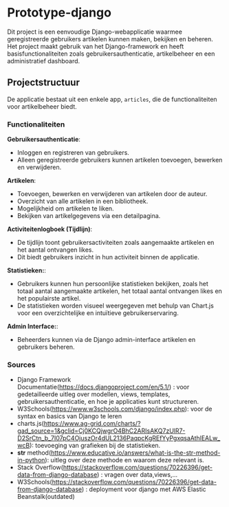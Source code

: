 # Prototype-django

Dit project is een eenvoudige Django-webapplicatie waarmee geregistreerde gebruikers artikelen kunnen maken, bekijken en beheren. Het project maakt gebruik van het Django-framework en heeft basisfunctionaliteiten zoals gebruikersauthenticatie, artikelbeheer en een administratief dashboard.

## Projectstructuur

De applicatie bestaat uit een enkele app, `articles`, die de functionaliteiten voor artikelbeheer biedt.

### Functionaliteiten

 **Gebruikersauthenticatie**:
-  Inloggen en registreren van gebruikers.
-  Alleen geregistreerde gebruikers kunnen artikelen toevoegen, bewerken en verwijderen.

 **Artikelen**:
- Toevoegen, bewerken en verwijderen van artikelen door de auteur.
- Overzicht van alle artikelen in een bibliotheek.
- Mogelijkheid om artikelen te liken.
- Bekijken van artikelgegevens via een detailpagina.

 **Activiteitenlogboek (Tijdlijn)**: 
 - De tijdlijn toont gebruikersactiviteiten zoals aangemaakte artikelen en het aantal ontvangen likes.
 - Dit biedt gebruikers inzicht in hun activiteit binnen de applicatie.

**Statistieken:**: 
 - Gebruikers kunnen hun persoonlijke statistieken bekijken, zoals het totaal aantal aangemaakte artikelen, het totaal aantal ontvangen likes en het populairste artikel.
 - De statistieken worden visueel weergegeven met behulp van Chart.js voor een overzichtelijke en intuïtieve gebruikerservaring.

 **Admin Interface:**:
 - Beheerders kunnen via de Django admin-interface artikelen en gebruikers beheren.

 ### Sources
- Django Framework Documentatie(https://docs.djangoproject.com/en/5.1/) : voor gedetailleerde uitleg over modellen, views, templates, gebruikersauthenticatie, en hoe je applicaties 
  kunt structureren.
- W3Schools(https://www.w3schools.com/django/index.php): voor de syntax en basics van Django te leren
- charts.js(https://www.ag-grid.com/charts/?gad_source=1&gclid=Cj0KCQjwgrO4BhC2ARIsAKQ7zUlR7-D2SrCtn_b_7I07pC4OjuszOr4dUL2136PaqpcKgREfYyPgxqsaAthlEALw_wcB): toevoeging van grafieken 
  bij de statistieken.
- __str__ method(https://www.educative.io/answers/what-is-the-str-method-in-python): uitleg over deze methode en waarom deze relevant is.
- Stack Overflow(https://stackoverflow.com/questions/70226396/get-data-from-django-database) : vragen over data,views,...
- W3Schools(https://stackoverflow.com/questions/70226396/get-data-from-django-database) : deployment voor django met AWS Elastic Beanstalk(outdated)
